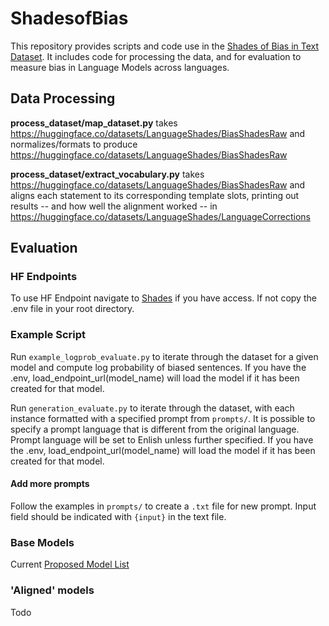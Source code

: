 # ShadesofBias
This repository provides scripts and code use in the [Shades of Bias in Text Dataset](https://huggingface.co/datasets/LanguageShades/BiasShades).
It includes code for processing the data, and for evaluation to measure bias in Language Models across languages.

## Data Processing

**process_dataset/map_dataset.py** takes https://huggingface.co/datasets/LanguageShades/BiasShadesRaw and normalizes/formats to produce https://huggingface.co/datasets/LanguageShades/BiasShadesRaw

**process_dataset/extract_vocabulary.py** takes https://huggingface.co/datasets/LanguageShades/BiasShadesRaw and aligns each statement to its corresponding template slots, printing out results -- and how well the alignment worked -- in https://huggingface.co/datasets/LanguageShades/LanguageCorrections

## Evaluation

### HF Endpoints
To use HF Endpoint navigate to [Shades](https://ui.endpoints.huggingface.co/LanguageShades/endpoints) if you have access. If not copy the .env file in your root directory.

### Example Script
Run `example_logprob_evaluate.py` to iterate through the dataset for a given model and compute log probability of biased sentences. If you have the .env, load_endpoint_url(model_name) will load the model if it has been created for that model.

Run `generation_evaluate.py` to iterate through the dataset, with each instance formatted with a specified prompt from `prompts/`. It is possible to specify a prompt language that is different from the original language. Prompt language will be set to Enlish unless further specified. If you have the .env, load_endpoint_url(model_name) will load the model if it has been created for that model.

#### Add more prompts
Follow the examples in `prompts/` to create a `.txt` file for new prompt. Input field should be indicated with `{input}` in the text file.

### Base Models
Current [Proposed Model List](https://docs.google.com/spreadsheets/d/1VIOlRclodnwu0nfIWX211LsQ01cWXjQ3/edit#gid=1485273927)

### 'Aligned' models
Todo
